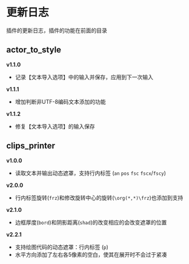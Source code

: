 # 更新日志

插件的更新日志，插件的功能在前面的目录

## actor_to_style

**v1.1.0** 

- 记录【文本导入选项】中的输入并保存，应用到下一次输入

**v1.1.1** 

- 增加判断非UTF-8编码文本添加的功能

**v1.1.2** 

- 修复【文本导入选项】的输入保存



## clips_printer

**v1.0.0** 

- 读取文本并输出动态遮罩，支持行内标签 (`an` `pos` `fsc` `fscx`/`fscy`)

**v2.0.0** 

- 行内标签旋转(`frz`)和修改旋转中心的旋转(`\org(*,*)\frz`)也添加到支持

**v2.1.0** 

- 边框厚度(`bord`)和阴影距离(`shad`)的改变相应的会改变遮罩的位置

**v2.2.1** 

- 支持绘图代码的动态遮罩：行内标签 (`p`)
- 水平方向添加了左右各5像素的空白，使其在展开时不会过于紧凑

